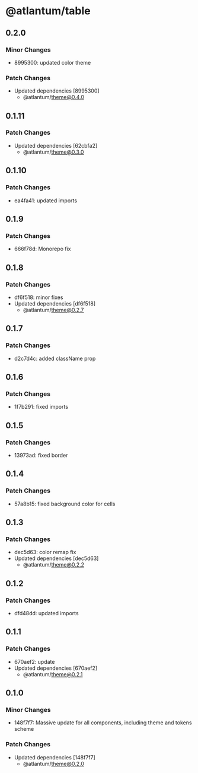 # @atlantum/table

## 0.2.0

### Minor Changes

-   8995300: updated color theme

### Patch Changes

-   Updated dependencies [8995300]
    -   @atlantum/theme@0.4.0

## 0.1.11

### Patch Changes

-   Updated dependencies [62cbfa2]
    -   @atlantum/theme@0.3.0

## 0.1.10

### Patch Changes

-   ea4fa41: updated imports

## 0.1.9

### Patch Changes

-   666f78d: Monorepo fix

## 0.1.8

### Patch Changes

-   df6f518: minor fixes
-   Updated dependencies [df6f518]
    -   @atlantum/theme@0.2.7

## 0.1.7

### Patch Changes

-   d2c7d4c: added className prop

## 0.1.6

### Patch Changes

-   1f7b291: fixed imports

## 0.1.5

### Patch Changes

-   13973ad: fixed border

## 0.1.4

### Patch Changes

-   57a8b15: fixed background color for cells

## 0.1.3

### Patch Changes

-   dec5d63: color remap fix
-   Updated dependencies [dec5d63]
    -   @atlantum/theme@0.2.2

## 0.1.2

### Patch Changes

-   dfd48dd: updated imports

## 0.1.1

### Patch Changes

-   670aef2: update
-   Updated dependencies [670aef2]
    -   @atlantum/theme@0.2.1

## 0.1.0

### Minor Changes

-   148f7f7: Massive update for all components, including theme and tokens scheme

### Patch Changes

-   Updated dependencies [148f7f7]
    -   @atlantum/theme@0.2.0
